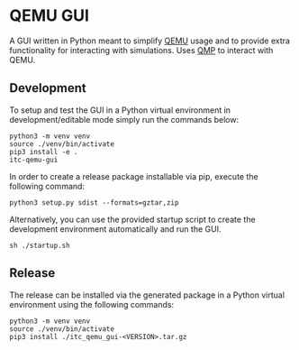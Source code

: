 # QEMU GUI
A GUI written in Python meant to simplify [QEMU](https://github.com/qemu/qemu) usage and to provide extra
functionality for interacting with simulations. Uses [QMP](https://wiki.qemu.org/Documentation/QMP#Examples)
to interact with QEMU.

## Development

To setup and test the GUI in a Python virtual environment in development/editable mode simply run the
commands below:

```
python3 -m venv venv 
source ./venv/bin/activate
pip3 install -e .
itc-qemu-gui
```

In order to create a release package installable via pip, execute the following command:

```
python3 setup.py sdist --formats=gztar,zip
```

Alternatively, you can use the provided startup script to create the development environment
automatically and run the GUI.

```
sh ./startup.sh
```

## Release

The release can be installed via the generated package in a Python virtual environment using the following
commands:

```
python3 -m venv venv 
source ./venv/bin/activate
pip3 install ./itc_qemu_gui-<VERSION>.tar.gz
```

